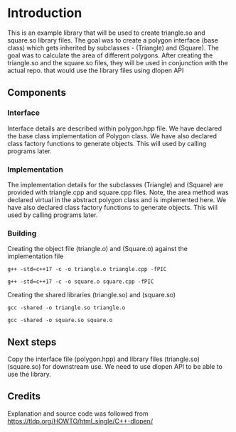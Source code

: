 # Introduction

This is an example library that will be used to create triangle.so and square.so library files. The goal was to create a polygon interface (base class) which gets inherited by subclasses - (Triangle) and (Square). The goal was to calculate the area of different polygons.
After creating the triangle.so and the square.so files, they will be used in conjunction with the actual repo. that would use the library files using dlopen API

## Components

### Interface

Interface details are described within polygon.hpp file. We have declared the base class
implementation of Polygon class. We have also declared class factory functions to generate objects. This will used by calling 
programs later.

### Implementation

The implementation details for the subclasses (Triangle) and (Square) are provided with triangle.cpp and square.cpp files. Note, the area method was declared
virtual in the abstract polygon class and is implemented here. We have also declared class factory functions to generate objects. 
This will used by calling programs later.

### Building

Creating the object file (triangle.o) and (Square.o) against the implementation file

    g++ -std=c++17 -c -o triangle.o triangle.cpp -fPIC

    g++ -std=c++17 -c -o square.o square.cpp -fPIC

Creating the shared libraries (triangle.so) and (square.so)

    gcc -shared -o triangle.so triangle.o

    gcc -shared -o square.so square.o

## Next steps

Copy the interface file (polygon.hpp) and library files (triangle.so) (square.so) for downstream use. We need to use dlopen API to be 
able to use the library.

## Credits

Explanation and source code was followed from
https://tldp.org/HOWTO/html_single/C++-dlopen/
